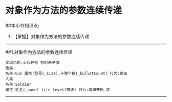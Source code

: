 # 对象作为方法的参数连续传递
##本小节知识点:
1. 【掌握】对象作为方法的参数连续传递

---

##1.对象作为方法的参数连续传递

```objc
实现功能:士兵开枪 枪射击子弹
枪类:
名称:Gun 属性:型号(_size),子弹个数(_bulletCount) 行为:射击
人类
名称:Soldier
属性:姓名(_name) life level(等级) 行为:跑蹲开枪 跳
```
---
